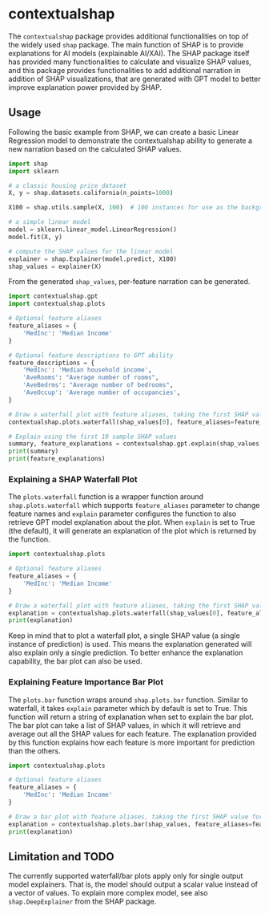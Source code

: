# contextualshap

The `contextualshap` package provides additional functionalities on top of the widely used `shap` package.
The main function of SHAP is to provide explanations for AI models (explainable AI/XAI). The SHAP package itself
has provided many functionalities to calculate and visualize SHAP values, and this package provides functionalities
to add additional narration in addition of SHAP visualizations, that are generated with GPT model to better improve explanation power provided
by SHAP.

## Usage

Following the basic example from SHAP, we can create a basic Linear Regression model to demonstrate the
contextualshap ability to generate a new narration based on the calculated SHAP values.

```python
import shap
import sklearn

# a classic housing price dataset
X, y = shap.datasets.california(n_points=1000)

X100 = shap.utils.sample(X, 100)  # 100 instances for use as the background distribution

# a simple linear model
model = sklearn.linear_model.LinearRegression()
model.fit(X, y)

# compute the SHAP values for the linear model
explainer = shap.Explainer(model.predict, X100)
shap_values = explainer(X)
```

From the generated `shap_values`, per-feature narration can be generated.

```python
import contextualshap.gpt
import contextualshap.plots

# Optional feature aliases
feature_aliases = {
    'MedInc': 'Median Income'
}

# Optional feature descriptions to GPT ability
feature_descriptions = {
    'MedInc': 'Median household income',
    'AveRooms': "Average number of rooms",
    'AveBedrms': "Average number of bedrooms",
    'AveOccup': 'Average number of occupancies',
}

# Draw a waterfall plot with feature aliases, taking the first SHAP value for example
contextualshap.plots.waterfall(shap_values[0], feature_aliases=feature_aliases, max_display=14)

# Explain using the first 10 sample SHAP values
summary, feature_explanations = contextualshap.gpt.explain(shap_values[:10], feature_aliases, feature_descriptions, openai_api_key='<your-api-key>', additional_background='This model trains on the California housing price dataset. It tries to predict the house price from the features.', language='id')
print(summary)
print(feature_explanations)
```

### Explaining a SHAP Waterfall Plot

The `plots.waterfall` function is a wrapper function around `shap.plots.waterfall` which supports `feature_aliases` parameter
to change feature names and `explain` parameter configures the function to also retrieve GPT model explanation about the plot.
When `explain` is set to True (the default), it will generate an explanation of the plot which is returned by the function.

```python
import contextualshap.plots

# Optional feature aliases
feature_aliases = {
    'MedInc': 'Median Income'
}

# Draw a waterfall plot with feature aliases, taking the first SHAP value for example
explanation = contextualshap.plots.waterfall(shap_values[0], feature_aliases=feature_aliases, max_display=14, openai_api_key='<your-api-key>')
print(explanation)
```

Keep in mind that to plot a waterfall plot, a single SHAP value (a single instance of prediction) is used. This means the
explanation generated will also explain only a single prediction. To better enhance the explanation capability, the bar
plot can also be used.

### Explaining Feature Importance Bar Plot

The `plots.bar` function wraps around `shap.plots.bar` function. Similar to waterfall, it takes `explain` parameter
which by default is set to True. This function will return a string of explanation when set to explain the bar plot.
The bar plot can take a list of SHAP values, in which it will retrieve and average out
all the SHAP values for each feature. The explanation provided by this function explains how each feature is more
important for prediction than the others.

```python
import contextualshap.plots

# Optional feature aliases
feature_aliases = {
    'MedInc': 'Median Income'
}

# Draw a bar plot with feature aliases, taking the first SHAP value for example
explanation = contextualshap.plots.bar(shap_values, feature_aliases=feature_aliases, max_display=14, openai_api_key='<your-api-key>')
print(explanation)
```

## Limitation and TODO

The currently supported waterfall/bar plots apply only for single output model explainers. That is, the model should output
a scalar value instead of a vector of values. To explain more complex model, see also `shap.DeepExplainer` from the SHAP
package.